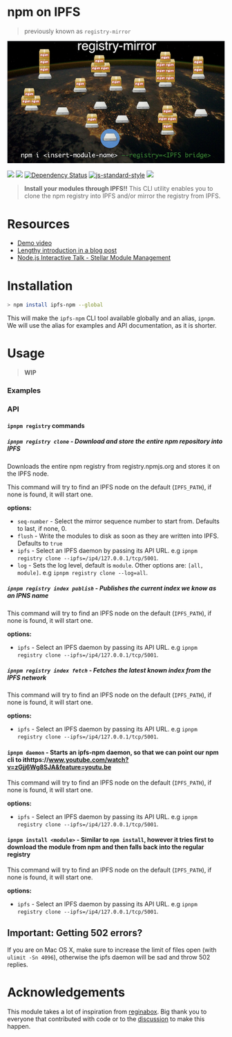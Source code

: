 npm on IPFS
===========

> previously known as `registry-mirror`

![](/img/ip-npm-small.png)

[![](https://img.shields.io/badge/made%20by-Protocol%20Labs-blue.svg?style=flat-square)](http://ipn.io)
[![](https://img.shields.io/badge/freenode-%23ipfs-blue.svg?style=flat-square)](http://webchat.freenode.net/?channels=%23ipfs)
[![Dependency Status](https://david-dm.org/diasdavid/registry-mirror.svg?style=flat-square)](https://david-dm.org/diasdavid/registry-mirror)
[![js-standard-style](https://img.shields.io/badge/code%20style-standard-brightgreen.svg?style=flat-square)](https://github.com/feross/standard)
![](https://img.shields.io/badge/coverage-76%25-yellow.svg?style=flat-square)
<!-- While 0.4.0 doesn't get released [![Build Status](https://img.shields.io/travis/diasdavid/registry-mirror/master.svg?style=flat-square)](https://travis-ci.org/diasdavid/registry-mirror) -->

> **Install your modules through IPFS!!** This CLI utility enables you to clone the npm registry into IPFS and/or mirror the registry from IPFS.

# Resources

- [Demo video](https://vimeo.com/147968322)
- [Lengthy introduction in a blog post](http://blog.daviddias.me/2015/12/08/stellar-module-management)
- [Node.js Interactive Talk - Stellar Module Management](https://www.youtube.com/watch?v=-S-Tc7Gl8FM)

# Installation

```bash
> npm install ipfs-npm --global
```

This will make the `ipfs-npm` CLI tool available globally and an alias, `ipnpm`. We will use the alias for examples and API documentation, as it is shorter.

# Usage

> **WIP**

### Examples

### API

#### `ipnpm registry` commands

##### `ipnpm registry clone` - Download and store the entire npm repository into IPFS

Downloads the entire npm registry from registry.npmjs.org and stores it on the IPFS node. 

This command will try to find an IPFS node on the default (`IPFS_PATH`), if none is found, it will start one.

**options:**
  - `seq-number` - Select the mirror sequence number to start from. Defaults to last, if none, 0.
  - `flush` - Write the modules to disk as soon as they are written into IPFS. Defaults to `true`
  - `ipfs` - Select an IPFS daemon by passing its API URL. e.g `ipnpm registry clone --ipfs=/ip4/127.0.0.1/tcp/5001`.
  - `log` - Sets the log level, default is `module`. Other options are: `[all, module]`. e.g `ipnpm registry clone --log=all`.

##### `ipnpm registry index publish` - Publishes the current index we know as an IPNS name

This command will try to find an IPFS node on the default (`IPFS_PATH`), if none is found, it will start one.

**options:**
  - `ipfs` - Select an IPFS daemon by passing its API URL. e.g `ipnpm registry clone --ipfs=/ip4/127.0.0.1/tcp/5001`.

##### `ipnpm registry index fetch` - Fetches the latest known index from the IPFS network

This command will try to find an IPFS node on the default (`IPFS_PATH`), if none is found, it will start one.

**options:**
  - `ipfs` - Select an IPFS daemon by passing its API URL. e.g `ipnpm registry clone --ipfs=/ip4/127.0.0.1/tcp/5001`.

#### `ipnpm daemon` - Starts an ipfs-npm daemon, so that we can point our npm cli to ithttps://www.youtube.com/watch?v=zGjj6Wg8SJA&feature=youtu.be

This command will try to find an IPFS node on the default (`IPFS_PATH`), if none is found, it will start one.

**options:**
  - `ipfs` - Select an IPFS daemon by passing its API URL. e.g `ipnpm registry clone --ipfs=/ip4/127.0.0.1/tcp/5001`.

#### `ipnpm install <module>` - Similar to `npm install`, however it tries first to download the module from npm and then falls back into the regular registry

This command will try to find an IPFS node on the default (`IPFS_PATH`), if none is found, it will start one.

**options:**
  - `ipfs` - Select an IPFS daemon by passing its API URL. e.g `ipnpm registry clone --ipfs=/ip4/127.0.0.1/tcp/5001`.

## Important: Getting 502 errors?

If you are on Mac OS X, make sure to increase the limit of files open (with `ulimit -Sn 4096`), otherwise the ipfs daemon will be sad and throw 502 replies.

# Acknowledgements

This module takes a lot of inspiration from [reginabox](https://www.npmjs.com/package/reginabox). Big thank you to everyone that contributed with code or to the [discussion](https://github.com/ipfs/notes/issues/2) to make this happen.
